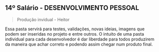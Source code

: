 ## 14º Salário - DESENVOLVIMENTO PESSOAL

> Produção invidual - Heitor

Essa pasta servirá para testes, validações, novas ideias, imagens que podem ser inseridas no projeto e entre outros. O intuito de uma pasta individual para cada desenvolvedor é dar liberdade para todos produzirem da maneira que achar correto e podendo assim chegar num produto final.